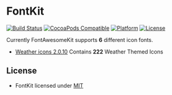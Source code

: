 # FontKit

[![Build Status](https://travis-ci.org/YevheniiPylypenko/FontKit.svg?branch=master)](https://travis-ci.org/YevheniiPylypenko/FontKit)
[![CocoaPods Compatible](https://img.shields.io/cocoapods/v/FontKit.svg)](https://img.shields.io/cocoapods/v/FontKit.svg)
[![Platform](https://img.shields.io/cocoapods/p/FontKit.svg?style=flat)](http://cocoadocs.org/docsets/FontKit)
[![License](https://img.shields.io/cocoapods/l/FontKit.svg)](https://raw.githubusercontent.com/thii/FontKit/master/LICENSE)

Currently FontAwesomeKit supports **6** different icon fonts.
- [Weather icons 2.0.10](https://erikflowers.github.io/weather-icons/) Contains **222** Weather Themed Icons 

## License
- FontKit licensed under [MIT](http://thi.mit-license.org/)
